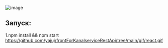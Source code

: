 ![image](https://github.com/yajuj/frontForKanalserviceRestApi/tree/main/gif/react.gif)

## Запуск:

1.npm install && npm start
https://github.com/yajuj/frontForKanalserviceRestApi/tree/main/gif/react.gif
